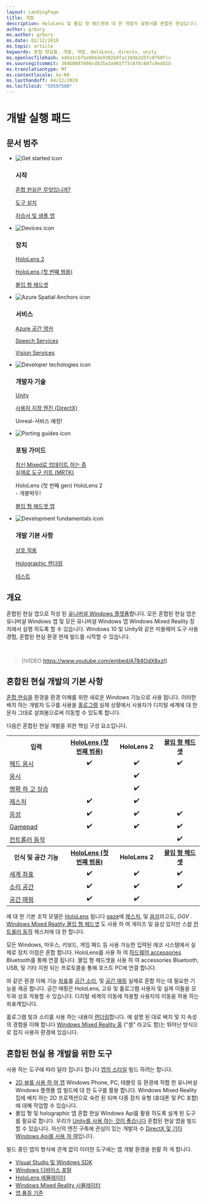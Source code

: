 ```yaml
---
layout: LandingPage
title: 개발
description: HoloLens 및 몰입 형 헤드셋에 대 한 개발자 설명서를 혼합된 현실입니다.
author: grbury
ms.author: grbury
ms.date: 02/12/2019
ms.topic: article
keywords: 혼합 현실을, 개발, 개발, HoloLens, directx, unity
ms.openlocfilehash: e48a1cbfbe084de9382b9fa1104b2d5fc0f68fcc
ms.sourcegitcommit: 384b0087899cd835a3a965f75c6f6c607c9edd1b
ms.translationtype: MT
ms.contentlocale: ko-KR
ms.lasthandoff: 04/12/2019
ms.locfileid: "59597500"
---
```

# <a name="development-launchpad"></a>개발 실행 패드

## <a name="article-categories"></a>문서 범주


<ul class="panelContent cardsF">
    <li>
        <div class="cardSize">
            <div class="cardPadding">
                <div class="card">
                    <div class="cardImageOuter">
                        <div class="cardImage">
                            <img src="images/GetStartedIcon.png" alt="Get started icon">
                        </div>
                    </div>
                    <div class="cardText">
                        <h3>시작</h3>
                        <p>
                            <a href="mixed-reality.md">혼합 현실은 무엇입니까?</a>
                        </p>
                        <p>
                            <a href="install-the-tools.md">도구 설치</a>
                        </p>
                        <p>
                            <a href="holograms-100.md">자습서 및 샘플 앱</a>
                        </p>
                    </div>
                </div>
            </div>
        </div>
    </li>
        <li>
        <div class="cardSize">
            <div class="cardPadding">
                <div class="card">
                    <div class="cardImageOuter">
                        <div class="cardImage">
                            <img src="images/HoloLens_Icon_120x130.png" alt="Devices icon">
                        </div>
                    </div>
                    <div class="cardText">
                        <h3>장치</h3>
                          <p>
                            <a href="https://www.microsoft.com/hololens/hardware" target="_blank">HoloLens 2</a>
                        </p>
                        <p>
                            <a href="hololens-hardware-details.md">HoloLens (첫 번째 범용)</a>
                        </p>
                        <p>
                            <a href="immersive-headset-hardware-details.md">몰입 형 헤드셋</a>
                        </p>
                    </div>
                </div>
            </div>
        </div>
    </li>
    <li>
        <div class="cardSize">
            <div class="cardPadding">
                <div class="card">
                    <div class="cardImageOuter">
                        <div class="cardImage">
                            <img src="images/AzureSpatialAnchors_Icon_120x130.png" alt="Azure Spatial Anchors icon">
                        </div>
                    </div>
                    <div class="cardText">
                        <h3>서비스</h3>
                        <p>
                            <a href="https://docs.microsoft.com/azure/spatial-anchors" target="_blank">Azure 공간 앵커</a>
                        </p>
                        <p>
                            <a href="https://docs.microsoft.com/azure/cognitive-services/speech-service/" target="_blank">Speech Services</a>
                        </p>
                        <p>
                            <a href="https://docs.microsoft.com/azure/cognitive-services/computer-vision/" target="_blank">Vision Services</a>
                        </p>
                    </div>
                </div>
            </div>
        </div>
    </li>
    <li>
        <div class="cardSize">
            <div class="cardPadding">
                <div class="card">
                    <div class="cardImageOuter">
                        <div class="cardImage">
                            <img src="images/Unity_Icon_120x130.png" alt="Developer techologies icon">
                        </div>
                    </div>
                    <div class="cardText">
                        <h3>개발자 기술</h3>
                        <p>
                            <a href="unity-development-overview.md">Unity</a>
                        </p>
                        <p>
                            <a href="directx-development-overview.md">사용자 지정 엔진 (DirectX)</a>
                        </p>
                        <p>
Unreal-서비스 예정!
                        </p>                
                    </div>
                </div>
            </div>
        </div>
    </li>
    <li>
        <div class="cardSize">
            <div class="cardPadding">
                <div class="card">
                    <div class="cardImageOuter">
                        <div class="cardImage">
                            <img src="images/PortingGuides-icon_120x130.png" alt="Porting guides icon">
                        </div>
                    </div>
                    <div class="cardText">
                        <h3>포팅 가이드</h3>
                        <p>
                            <a href="mrtk-porting-guide.md">최신 Mixed로 업데이트 하는 중<br>실제로 도구 키트 (MRTK)</a>
                        </p>
                        <p>
HoloLens (첫 번째 gen) HoloLens 2<br>- 개봉박두!
                        </p>
                        <p>
                            <a href="porting-guides.md">몰입 형 헤드셋 앱</a>
                        </p>
                    </div>
                </div>
            </div>
        </div>
    </li>
    <li>
        <div class="cardSize">
            <div class="cardPadding">
                <div class="card">
                    <div class="cardImageOuter">
                        <div class="cardImage">
                            <img src="images/App_patterns_Icon_120x130.png" alt="Development fundamentals icon">
                        </div>
                    </div>
                    <div class="cardText">
                        <h3>개발 기본 사항</h3>
                        <p>
                            <a href="Interaction-fundamentals.md">상호 작용</a>
                        </p>
                        <p>
                            <a href="rendering.md">Holographic 렌더링</a>
                        </p>
                         <p>
                            <a href="testing-your-app-on-hololens.md">테스트</a>
                        </p>                    
                    </div>
                </div>
            </div>
        </div>
    </li>    
</ul>

## <a name="overview"></a>개요

혼합된 현실 앱으로 작성 된 [유니버설 Windows 플랫폼](https://dev.windows.com/getstarted)합니다. 모든 혼합된 현실 앱은 유니버설 Windows 앱 및 모든 유니버설 Windows 앱 Windows Mixed Reality 장치에서 실행 하도록 할 수 있습니다. Windows 10 및 Unity와 같은 미들웨어 도구 사용 경험, 혼합된 현실 환경 현재 빌드를 시작할 수 있습니다.

<br>

>[!VIDEO https://www.youtube.com/embed/A784OdX8xzI]

## <a name="basics-of-mixed-reality-development"></a>혼합된 현실 개발의 기본 사항

[혼합 현실을](mixed-reality.md) 환경을 환경 이해를 위한 새로운 Windows 기능으로 사용 됩니다. 이러한 배치 하는 개발자 도구를 사용을 [홀로그램](hologram.md) 실제 상황에서 사용자가 디지털 세계에 대 한 문자 그대로 살펴봄으로써 이동할 수 있도록 합니다. 

다음은 혼합된 현실 개발을 위한 핵심 구성 요소입니다.

<table>
<tr>
<th style="width:175px">입력</th><th style="width:125px; text-align: center;"><a href="hololens-hardware-details.md">HoloLens (첫 번째 범용)</a></th><th style="width:125px; text-align: center;">HoloLens 2</a></th><th style="width:125px; text-align: center;"> <a href="immersive-headset-hardware-details.md">몰입 형 헤드셋</a></th>
</tr><tr>
<td> <a href="gaze.md">헤드 응시</a></td><td style="text-align: center;">✔️</td><td style="text-align: center;">✔️</td><td style="text-align: center;">✔️</td>
</tr><tr>
<td> <a href="gaze.md">응시</a></td><td></td><td style="text-align: center;">✔️</td><td></td>
</tr><tr>
 <td> <a href="gestures.md">명확 하 고 실습</a></td><td></td><td style="text-align: center;">✔️</td><td></td>
</tr><tr>
<td> <a href="gestures.md">제스처</a></td><td style="text-align: center;">✔️</td><td style="text-align: center;">✔️</td><td></td>
</tr><tr>
<td> <a href="voice-input.md">음성</a></td><td style="text-align: center;">✔️</td><td style="text-align: center;">✔️</td><td style="text-align: center;">✔️</td>
</tr><tr>
<td> <a href="hardware-accessories.md">Gamepad</a></td><td style="text-align: center;">✔️</td><td style="text-align: center;">✔️</td><td style="text-align: center;">✔️</td>
</tr><tr>
<td> <a href="motion-controllers.md">컨트롤러 동작</a></td><td></td><td></td><td style="text-align: center;">✔️</td>
</tr><tr>
<th style="width:175px">인식 및 공간 기능</th><th style="width:125px; text-align: center;"><a href="hololens-hardware-details.md">HoloLens (첫 번째 범용)</a></th><th style="width:125px; text-align: center;">HoloLens 2</a></th><th style="width:125px; text-align: center;"> <a href="immersive-headset-hardware-details.md">몰입 형 헤드셋</a></th>
</tr><tr>
<td> <a href="coordinate-systems.md">세계 좌표</a></td><td style="text-align: center;">✔️</td><td style="text-align: center;">✔️</td><td style="text-align: center;">✔️</td>
</tr><tr>
<td> <a href="spatial-sound.md">소리 공간</a></td><td style="text-align: center;">✔️</td><td style="text-align: center;">✔️</td><td style="text-align: center;">✔️</td>
</tr><tr>
<td> <a href="spatial-mapping.md">공간 매핑</a></td><td style="text-align: center;">✔️</td><td style="text-align: center;">✔️</td><td></td>
</tr>
</table>



에 대 한 기본 조작 모델은 [HoloLens](hololens-hardware-details.md) 됩니다 [gaze](gaze.md)에 [제스처](gestures.md), 및 [음성](voice-input.md)라고도, *GGV* . [Windows Mixed Reality 몰입 형 헤드셋](immersive-headset-hardware-details.md) 도 사용 하 여 게이즈 및 음성 있지만 스왑 [컨트롤러 동작](motion-controllers.md) 제스처에 대 한 합니다.

모든 Windows, 마우스, 키보드, 게임 패드 등 사용 가능한 입력된 에코 시스템에서 실제로 장치 이점은 혼합 합니다. HoloLens를 사용 하 여 [하드웨어 accessories](hardware-accessories.md) Bluetooth를 통해 연결 됩니다. 몰입 형 헤드셋을 사용 하 여 accessories Bluetooth, USB, 및 기타 지원 되는 프로토콜을 통해 호스트 PC에 연결 합니다.

와 같은 환경 이해 기능 [좌표](coordinate-systems.md)를 [공간 소리](spatial-sound.md), 및 [공간 매핑](spatial-mapping.md) 실제로 혼합 하는 데 필요한 기능을 제공 합니다. 공간 매핑은 HoloLens, 고유 및 홀로그램 사용자 및 실제 이들을 모두와 상호 작용할 수 있습니다. 디지털 세계의 이동에 적용할 사용자의 이동을 허용 하는 좌표계입니다.

홀로그램 빛과 소리를 사용 하는 내용이 [렌더링](rendering.md)합니다. 에 설명 된 대로 배치 및 지 속성의 경험을 이해 합니다 [Windows Mixed Reality 홈](navigating-the-windows-mixed-reality-home.md) ("셸" 라고도 함)는 뛰어난 방식으로 접지 사용자 환경에 있습니다.

## <a name="tools-for-developing-for-mixed-reality"></a>혼합된 현실 용 개발을 위한 도구

사용 하는 도구에 따라 달라 집니다 합니다 [앱의 스타일](app-views.md) 빌드 하려는 합니다.
* [2D 뷰를 사용 하 여 앱](building-2d-apps.md) Windows Phone, PC, 태블릿 등 환경에 적합 한 유니버설 Windows 플랫폼 앱 빌드에 대 한 도구를 활용 합니다. Windows Mixed Reality 집에 배치 하는 2D 프로젝션으로 숙련 된 되며 다중 장치 유형 (휴대폰 및 PC 포함)에 대해 작업할 수 있습니다.
* 몰입 형 및 holographic 앱 혼합 현실 Windows Api를 활용 하도록 설계 된 도구를 필요로 합니다. 우리가 [Unity를 사용 하는 것이 좋습니다](unity-development-overview.md) 혼합된 현실 앱을 빌드할 수 있습니다. 자신의 엔진 구축에 관심이 있는 개발자 수 [DirectX 및 기타 Windows Api를 사용 하 여](directx-development-overview.md)입니다.

빌드 중인 앱의 형식에 관계 없이 이러한 도구에는 앱 개발 환경을 원활 하 게 합니다.
* [Visual Studio 및 Windows SDK](using-visual-studio.md)
* [Windows 디바이스 포털](using-the-windows-device-portal.md)
* [HoloLens 에뮬레이터](using-the-hololens-emulator.md)
* [Windows Mixed Reality 시뮬레이터](using-the-windows-mixed-reality-simulator.md)
* [앱 품질 기준](app-quality-criteria.md)

